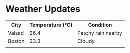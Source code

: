 # Weather Updates

<!-- WEATHER-UPDATE-START -->
<table><tr><th>City</th><th>Temperature (°C)</th><th>Condition</th></tr><tr><td>Valsad</td><td>26.4</td><td>Patchy rain nearby</td></tr><tr><td>Boston</td><td>23.3</td><td>Cloudy</td></tr><tr><td></td><td></td><td></td></tr></table>
<!-- WEATHER-UPDATE-END -->
